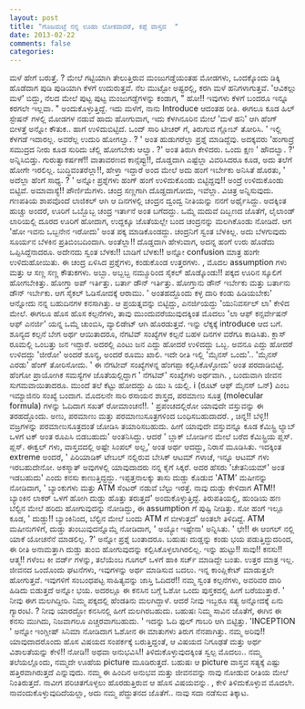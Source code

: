 ```yaml
---
layout: post
title: "ಗೊಜಮಟ್ಟೆ ನನ್ನ ಊಹಾ ಲೋಕವಾದರೆ, ಕಪ್ಪೆ ವಾಸ್ತವ  "
date: 2013-02-22
comments: false
categories: 
---
```



ಮಳೆ ಹೇಗೆ ಬರುತ್ತೆ. ? ಮೇಲೆ ಗಟ್ಟಿಯಾಗಿ ತೇಲುತ್ತಿರುವ ಮಂಜುಗಡ್ಡೆಯಂತಹ ಮೋಡಗಳು, ಒಂದಕ್ಕೊಂದು ಡಿಕ್ಕಿ ಹೊಡೆದಾಗ ಪುಡಿ ಪುಡಿಯಾಗಿ ಕೆಳಗೆ ಉದುರುತ್ತವೆ.  ನೆಲ ಮುಟ್ಟೋ ಅಷ್ಟರಲ್ಲಿ, ಕರಗಿ ಮಳೆ ಹನಿಗಳಾಗುತ್ತವೆ.  'ಆವಿಕಲ್ಲು ಮಳೆ' ಬಿದ್ದು, ನೆಲದ ಮೇಲೆ ಪುಟ್ಟ ಪುಟ್ಟ ಮಂಜುಗಡ್ಡೆಗಳನ್ನು ಕಂಡಾಗ, " ಹೋ!! ಇವುಗಳು ಕೆಳಗೆ ಬಂದರೂ ಇನ್ನೂ ಕರಗಲೇ ಇಲ್ಲವಾ. " ಅಂದುಕೊಳ್ಳುತ್ತಿದ್ದೆ.  ಇದು ಮಳೆಗೆ, ನಾನು Introduce ಆದಂತಹ ರೀತಿ.  ಈಗಲೂ ಕೂಡ ಹಿಲ್ ಸ್ಟೇಷನ್ ಗಳಲ್ಲಿ ಮೋಡಗಳ ನಡುವೆ ಹಾದು ಹೋಗುವಾಗ, ಇದು ಕೆಳಗಿನೂರಿನ ಮೇಲೆ 'ಮಳೆ ಹನಿ' ಆಗಿ ಹೆಂಗ್ ಬೀಳತ್ತೆ ಅನ್ನೋ ಕೌತುಕ..  ಹಾಗೆ ಉಳಿದುಬಿಟ್ಟಿದೆ.   ಒಂದ್ ಸಾರಿ ಟೀಚರ್ ಗೆ, ತಿರುಗುವ ಗ್ಲೋಬ್ ತೋರಿಸಿ. ' ಇಲ್ಲಿ ಕೆಳಗಡೆ ಇದಾರಲ್ಲ.  ಅವರೆಲ್ಲ ಉದುರಿ ಹೋಗಲ್ವಾ. ? ' ಅಂತ ಹುಡುಗರೆಲ್ಲಾ ಪ್ರಶ್ನೆ ಮಾಡಿದ್ದೆವು.  ಅದಕ್ಕವರು 'ಹಂಗಾದ್ರೆ ಸಮುದ್ರದ ನೀರು ಕೂಡ ಸುರಿದು ಚೆಲ್ಲಿ ಹೋಗಬೇಕು ಆಲ್ವಾ. ?' ಅಂತ ತಿರುಗಿ ಕೇಳಿದರು.  ಒಂದು ಕ್ಷಣ ' ಹೌದಲ್ವಾ. ?' ಅನ್ನಿಸಿಬಿಡ್ತು.   ಗುರುತ್ವಾಕರ್ಷಣೆ!! ವಾತಾವರಣದ ಕಾನ್ಸೆಪ್ಟು!!, ದೊಡ್ಡದಾಗಿ ಎಷ್ಟೆಲ್ಲಾ ವಿವರಿಸಿದರೂ ಕೂಡ, ಅದು ತಲೆಗೆ ಹೋಗೇ ಇರಲಿಲ್ಲ.  ಬುದ್ಧಿವಂತರೆಲ್ಲಾ!!,  ಹೇಳ್ತಾ ಇದ್ದಾರೆ ಅಂದ ಮೇಲೆ ಅದು ಹಂಗೆ ಇರ್ಬೇಕು ಅನಿಸಿತೆ ಹೊರತು, ' ಅದೆಲ್ಲಾ ಹೆಂಗೆ  ಸಾಧ್ಯ. ? ' ಅನ್ನೋ ಪ್ರಶ್ನೆಗಳು ಹಂಗ್ ಹಂಗೆ ಉಳಿದುಕೊಂಡು ಬಿಟ್ಟಿದ್ದವು!! ಅಂದ್ರೆ ಉಳಿದುಕೊಂಡು ಬಿಟ್ಟಿವೆ.    ಅಮಾವಾಸ್ಯೆ!! ಪೌರ್ಣಿಮೆಗಳು.  ಚಂದ್ರ ಸಣ್ಣಗಾಗಿ ದೊಡ್ಡದಾಗೋದು, ಇವೆಲ್ಲಾ.  ವಿಚಿತ್ರ ಅನ್ನಿಸುವುದು.  ಗಣಪತಿಯ ಶಾಪವೊಂದೆ ಲಾಜಿಕಲ್ ಆಗಿ ಆ ದಿನಗಳಲ್ಲಿ ಚಂದ್ರನ ದ್ವಂದ್ವ ನೀತಿಯನ್ನು ನನಗೆ ಅರ್ಥೈಸಿದ್ದು.  ಅದಕ್ಕಿಂತ  ಹುಚ್ಚು ಅಂದರೆ, ಊರಿಗೆ ಒಬ್ಬೊಬ್ಬ ಚಂದ್ರ ಇರ್ತಾನೆ ಅಂತ ಬಗೆದದ್ದು.  ಒಮ್ಮೆ ಮದುವೆ  ದಿಬ್ಬಣದ ಜೊತೆಗೆ, ಲೈಲಾಂಡ್ ಲಾರಿಯಲ್ಲಿ ದೂರದ ಊರಿಗೆ ಹೋದಾಗ, ಉದ್ದಕ್ಕೂ ಜೊತೆಯಲ್ಲೇ ಬಂದ ಚಂದ್ರನನ್ನು ಮಲಗಿಕೊಂಡು ನೋಡಿದೆ.  ಆಗ 'ಹೋ ಇವನು ಒಬ್ಬನೇನ ಇರೋದು' ಅಂತ ಪಕ್ಕ ಮಾಡಿಕೊಂಡದ್ದು.  ಚಂದ್ರನಿಗೆ ಸ್ವಂತ ಬೆಳಕಿಲ್ಲ.  ಅದು ಬೆಳಗುವುದು ಸೂರ್ಯನ ಬೆಳಕಿನ ಪ್ರತಿಬಿಂಬದಿಂದಾಗಿ.  ಅಂತೆಲ್ಲಾ!! ದೊಡ್ಡದಾಗಿ ಹೇಳುವಾಗ, ಅದನ್ನ ಹಂಗೆ ಉರು ಹೊಡೆದು ಒಪ್ಪಿಸಿದ್ದೆನಾದರೂ.  ಅದೇನದು ಸ್ವಂತ ಬೆಳಕು!! ಬಾಡಿಗೆ ಬೆಳಕು!! ಅನ್ನೋ confusion ಮಾತ್ರ ಹಂಗೇ ಉಳಿದುಹೋಯಿತು.  ಈ ಚಂದ್ರ ಏಳಿಸಿದ ಪ್ರಶ್ನೆಗಳು, ಕಂಡುಕೊಂಡ ಉತ್ತರಗಳು. ,  ಮೊದಲ assumption ಗಳು ಮತ್ತು ಆ ಸಣ್ಣ ಸಣ್ಣ ಕೌತುಕಗಳು.  ಅಬ್ಬಾ. ಅಬ್ಬಬ್ಬ   ನಮ್ಮೂರಿಂದ ಸೈಕಲ್ ಹೊಡ್ಕೊಂಡು!! ಪಕ್ಕದ ಊರಿನ ಸ್ಕೂಲಿಗೆ ಹೋಗಬೇಕಿತ್ತು.  ಹೋಗ್ತಾ ಅಪ್ ಇರ್ತಿತ್ತು.  ಬರ್ತಾ ಡೌನ್ ಇರ್ತಿತ್ತು.  ಹೋಗ್ತಾನು ಡೌನ್ ಇರ್ಬೇಕು ಮತ್ತು ಬರ್ತಾನು ಡೌನ್ ಇರ್ಬೇಕು.  ಆಗ ಸೈಕಲ್ ಓಡಿಸೋದಕ್ಕೆ ಆರಾಮು.  ' ಅಂತಹದ್ದೊಂದು ಕಳ್ಳ ದಾರಿ ಕಂಡು ಹಿಡಿಯಬೇಕು' ಆನ್ನೋದು ನನ್ನ ಬಹುದಿನಗಳ ಕನಸಾಗಿತ್ತು.  ಆ ಪ್ರಯತ್ನವನ್ನು ಬಿಟ್ಟಿದ್ದು, ಎನರ್ಜಿಯದ್ದು 'ಯುನಿವರ್ಸಲ್ ಲಾ' ಕೇಳಿದ ಮೇಲೆ.  ಈಗಲೂ ಹೊಸ ಹೊಸ ಕಲ್ಪನೆಗಳು, ತಾವು ಮುಂದುವರೆಯುವುದಕ್ಕಿಂತ ಮೊದಲು 'ಲಾ ಆಫ್ ಕನ್ಸರ್ವೇಷನ್ ಆಫ್ ಎನರ್ಜಿ' ಯನ್ನ ಒಮ್ಮೆ ಚುಂಬಿಸಿ, ವ್ಯಾಲಿಡೇಟ್ ಆಗಿ ಹೊರಡುತ್ತವೆ.   ಇನ್ನು ಲೆಕ್ಕಕ್ಕೆ introduce ಆದ ಬಗೆ.  ಶೂನ್ಯದ ಕಲ್ಪನೆ ಬೇಗ ಅರ್ಥ ಆಯಿತಾದರೂ, ನೆಗಟಿವ್ ಸಂಖ್ಯೆಗಳ ಕಲ್ಪನೆ ಬಹಳ ದಿನಗಳ ವರೆಗೂ ಕಾಡಿಸಿತು.  ಕ್ಲಾಸ್ ರೂಮಲ್ಲಿ ಒಂಬತ್ತು ಜನ ಇದ್ದಾರೆ.  ಅದರಲ್ಲಿ ಎಂಟು ಜನ ಎದ್ದು ಹೋದರೆ ಉಳಿದದ್ದು ಒಬ್ಬ.  ಅವನೂ ಎದ್ದು ಹೋದರೆ ಉಳಿದದ್ದು 'ಜೀರೋ' ಅಂದರೆ ಶೂನ್ಯ, ಅಂದರೆ ರೂಮು ಖಾಲಿ.  ಇದೇ ರೀತಿ ಇಲ್ಲಿ 'ಮೈನಸ್ ಒಂದು'..  'ಮೈನಸ್ ಎರಡು' ಹೆಂಗ್ ತೋರಿಸೋದು.  ' ಈ ನೆಗಟೀವ್ ಸಂಖ್ಯೆಗಳನ್ನ ಹೆಂಗಪ್ಪಾ ಕಲ್ಪಿಸಿಕೊಳ್ಳೋದು' ಅಂತ ಪರದಾಡಿಬಿಟ್ಟೆ.  ಹೆಂಗೋ ಪ್ರಾಯೋಗಿಕ ಸಮಸ್ಯೆಗಳ ಜೊತೆಯಲ್ಲಿದ್ದಾಗ ' ನೆಗಟಿವ್' ಸಂಖ್ಯೆಗಳು ಅರ್ಥವಾಗಿ. , ಬಂದುವಾಗಿ ಜೀವನ ಸುಗಮವಾಯಿತಾದರೂ.  ಮುಂದೆ ತಲೆ ಕೆಟ್ಟು ಹೋದದ್ದು ಪಿ ಯು ಸಿ ಯಲ್ಲಿ.  i (ರೂಟ್ ಆಫ್ ಮೈನಸ್ ಒನ್) ಎಂಬ ಇಮ್ಯಾಜಿನರಿ ಸಂಖ್ಯೆ ಬಂದಾಗ.    ಮೊದಲನೇ ಸಾರಿ ರಸಾಯನ ಶಾಸ್ತ್ರದ,  ಪರಮಾಣು ಸೂತ್ರ (molecular formula) ಗಳನ್ನು ಓದಿದಾಗ ಸಖತ್ ರೋಮಾಂಚನ!!.  ' ಪ್ರಪಂಚದಲ್ಲಿರೋ ಯಾವುದೇ ವಸ್ತುವನ್ನು ಈ ತರಹದ್ದೊಂದು.  ಅಣು, ಪರಮಾಣು ಮತ್ತು ಪರಮಾಣುಸೂತ್ರಗಳಿಂದ ಬಂಧಿಸಬಹುದಾದರೆ. , ಚಿನ್ನ!! ಬೆಳ್ಳಿ!! ವಜ್ರಗಳನ್ನು ಪರಮಾಣುಸೂತ್ರದಂತೆ ಜೋಡಿಸಿ ತಯಾರಿಸಬಹುದು.  ಹೀಗೆ ಯಾವುದೇ ವಸ್ತುವನ್ನೂ ಕೂಡ ಕೆಮಿಸ್ಟ್ರಿ ಲ್ಯಾಬ್ ಒಳಗೆ ಟಕ್ ಅಂತ ರೂಪಿಸಿ ಬಿಡಬಹುದು' ಅಂತನಿಸಿದ್ದು.  ಆದರೆ  ' ಬ್ಲಾಕ್ ಬೋರ್ಡಿನ ಮೇಲೆ ಬರೆದ ಕೆಮಿಸ್ಟ್ರಿಯ ಪ್ಲಸ್.  ಪ್ಲಸ್.  ಈಕ್ವಲ್ ಗಳು,  ವಾಸ್ತವದಲ್ಲಿ ಅಷ್ಟೇ ಸಿಂಪಲ್ ಅಲ್ಲ,' ಅಂತ ಅರ್ಥ ಆದದ್ದು, ನಿರಾಸೆ ಮೂಡಿಸಿತು.  ಇದಕ್ಕಿಂತ extreme ಅಂದರೆ, ' ಪಿರಿಯಾಡಿಕ್ ಟೇಬಲ್ ನಲ್ಲಿರುವ ಬೇಸಿಕ್ ಆಟಮ್ ಗಳಾಚೆ, ಇನ್ನೂ ಆಟಮ್ ಗಳು ಇರಬಹುದೇನೋ.  ಅಕಸ್ಮಾತ್ ಅವುಗಳಲ್ಲಿ ಯಾವುದಾದರು ನನ್ನ ಕೈಗೆ ಸಿಕ್ಕರೆ.  ಅದರ ಹೆಸರು 'ಚೇತನಿಯಮ್' ಅಂತ ಇಡಬಹುದು' ಎಂದು ಕನಸು ಕಾಣುತ್ತಿದ್ದದ್ದು.    ಇಪ್ಪತ್ತನಾಲಕ್ಕು ತಾಸು ದುಡ್ಡು ಕೊಡುವ 'ATM' ಮಷೀನನ್ನು ನೋಡಿದಾಗ, ' ಬ್ಯಾಂಕುಗಳು ಮತ್ತು ATM ಸೆಂಟರ್ ನಡುವೆ ಬೆಲ್ಟು ಇರತ್ತೆ.  ನಾವು ದುಡ್ಡು ಕೇಳಿದಾಗ ATM!! ಬ್ಯಾಂಕಿನ ಲಾಕರ್ ಒಳಗೆ ಹೋಗಿ ದುಡ್ಡು ಹೊತ್ತು ತರುತ್ತದೆ' ಅಂದುಕೊಳ್ಳುತ್ತಿದ್ದೆ.  ತಿರುಪತಿಯಲ್ಲಿ, ಹುಂಡಿಯ ಹಣ ಬೆಲ್ಟಿನ ಮೇಲೆ ಹರಿದು ಹೋಗುವುದನ್ನು ನೋಡಿದ್ದು, ಈ assumption ಗೆ ಪುಷ್ಟಿ ನೀಡಿತ್ತು.  ಸೋ ಹಂಗೆ ಇಲ್ಲೂ ಕೂಡ, ' ದುಡ್ಡು!! ಬ್ಯಾಂಕಿನಿಂದ, ಬೆಲ್ಟಿನ ಮೇಲೆ ಬಂದು ATM ಗೆ ಬೀಳುತ್ತದೆ' ಅಂತಲೇ ತಿಳಿದಿದ್ದೆ.  ATM ಮಷೀನುಗಳಿಗೆ, ದುಡ್ಡು ತುಂಬುವುದನ್ನೊಮ್ಮೆ ನೋಡಿದಾಗ, ' ಅಯ್ಯೋ ಇಷ್ಟೇನಾ' ಅನ್ನಿಸಿತು.  '  ಛೇ!! ಈ ಆಂಗಲ್ ನಲ್ಲಿ ಯಾಕೆ ಯೋಚನೆನೆ ಮಾಡಲಿಲ್ಲ. ?' ಅನ್ನೋ ಪ್ರಶ್ನೆ ಬಂತಾದರೂ.   ಬಹುಷಃ ದುಡ್ಡನ್ನು ಕಂಡು ಭಯ ಪಡುತ್ತಿದ್ದುದರಿಂದ, ಈ ರೀತಿ ಅನಾಮತ್ತಾಗಿ ದುಡ್ಡು ತುಂಬಿ  ಹೋಗುವುದನ್ನು ಕಲ್ಪಿಸಿಕೊಳ್ಳಲಾಗಿರಲಿಲ್ಲ.   ಇನ್ನು ಹುಟ್ಟು!! ಸಾವು!! ಕನಸು!! ಆತ್ಮ!! ಗಳೆಂಬ ಕೀ ವರ್ಡ್ ಗಳನ್ನು, ತಲೆಯೆಂಬ  ಗೂಗಲ್ ಒಳಗೆ ಹಾಕಿ ಸರ್ಚ್ ಮಾಡಿದ್ದೇ ಬಂತು.  ಉತ್ತರ ಮಾತ್ರ ಇಲ್ಲ.  ಜೀವನದ ಒಂದೊಂದು  ಘಟನೆಗಳು, ಇವುಗಳನ್ನು ಅರ್ಥ ಮಾಡಿಸುವ ಬದಲು. ಇನ್ನ ಕಾಂಪ್ಲಿಕೇಟ್ ಮಾಡುತ್ತಲೇ  ಹೋಗುತ್ತವೆ.  ಇವುಗಳಿಗೆ ಸಂಬಂಧಪಟ್ಟ ಸಾಹಿತ್ಯವನ್ನು ಜಾಸ್ತಿ ಓದಿದರೆ!! ನಮ್ಮ ಸ್ವಂತ ಕಲ್ಪನೆಗಳು, ಅವರಿವರ ದಾರಿ ಹಿಡಿದು ಬಿಡುತ್ತದೆ ಅನ್ನೋ ಭಯ.  ಅದರಲ್ಲೂ ಈ ಕನಸಿನ ಬಗ್ಗೆ ಓಶೋ ಒಂದು ಪುಸ್ತಕದಲ್ಲಿ ಹೀಗೆ ಬರೆಯುತ್ತಾರೆ.  ' ನೀವು ಈಗ ಮಲಗಿದ್ದೀರಿ.  ನಿಮ್ಮ ಪಕ್ಕದಲ್ಲಿ ಹೆಂಡತಿನು ಮಲಗಿದ್ದಾಳೆ.  ಆದರೆ ನೀವು ಇಬ್ಬರೂ ಸತ್ಯ ಅನ್ನೋದಕ್ಕೆ ಏನು ಗ್ಯಾರಂಟಿ. ? ನೀವು ಯಾರದ್ದೋ ಕನಸಿನಲ್ಲಿ ಹೀಗೆ ಮಲಗಿರಬಹುದು.  ಬಹುಷಃ ನಿಮ್ಮ ಸಾವಿನ ಜೊತೆಗೆ, ಈಗಿನ ಈ ಕನಸು ಮುಗಿದು, ನಿಜವಾಗಲೂ ಎಚ್ಚರವಾಗಬಹುದು.  ' ಇದನ್ನು ಓದಿ ಫುಲ್ ಗಾಬರಿ ಆಗಿ ಬಿಟ್ಟಿತ್ತು.  'INCEPTION ' ಅನ್ನೋ ಇಂಗ್ಲೀಷ್ ಸಿನಿಮಾ ನೋಡಿದಾಗ ಓಶೋನ ಈ ಮಾತುಗಳು ತಿರುಗ ನೆನಪಾಗಿತ್ತು.   ನಮ್ಮ ಅರಿವು!! ಯಾವುದಾದರೊಂದು ಹೊಸ ವಿಷಯದ ಸಂಪರ್ಕಕ್ಕೆ ಬರುತ್ತಿದ್ದಂತೆ, ಆ ವಿಷಯದ ನಿಗೂಢತೆ ಮತ್ತು ಅರ್ಥ ವಿಶಾಲತೆಯನ್ನು ಕೇಳಿ!! ನೋಡಿ!! ಅಥವಾ ಅನುಭವಿಸಿ!! ತಿಳಿದುಕೊಳ್ಳುವುದಕ್ಕಿಂತ ಸ್ವಲ್ಪ ಮೊದಲು..  ನಮ್ಮ ತಲೆಯಲ್ಲೊಂದು, ನಮ್ಮದೇ ಊಹೆಯ picture ಮೂಡಿರುತ್ತದೆ.  ಬಹುಷಃ ಆ picture ವಾಸ್ತವ ಸತ್ಯಕ್ಕೆ ಎಷ್ಟು ಹತ್ತಿರವಾಗಿರುತ್ತದೆ ಎನ್ನುವುದು.  ನಮ್ಮ ಈ ಹಿಂದಿನ ಅನುಭವ ಮತ್ತು ಜೀವನವನ್ನು ನಾವು ನೋಡುವ ರೀತಿಯ ಮೇಲೆ ನಿಂತಿರುತ್ತದೆ.  ನಾವೀಗ ಪರಿಚಿತಗೊಳ್ಳಲು ಹೊರಡುತ್ತಿರುವ ಆ ಹೊಸ ವಿಷಯವನ್ನು. , ಕೇಳಿ ತಿಳಿದುಕೊಳ್ಳುವ ಮೊದಲೇ.  ನಾವಂದುಕೊಳ್ಳುವುದಿದೆಯಲ್ಲಾ, ಅದು ನಮ್ಮ ಪೆದ್ದುತನದ ಜೊತೆಗೆ..  ನಾವು ಸದಾ ನಡೆಸುವ ತಿಕ್ಕಾಟ. 
